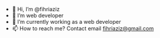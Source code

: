 - 👋 Hi, I’m @fihriaziz
- 👀 I’m web developer
- 🌱 I’m currently working as a web developer 
- 📫 How to reach me? Contact email fihriaziz@gmail.com
